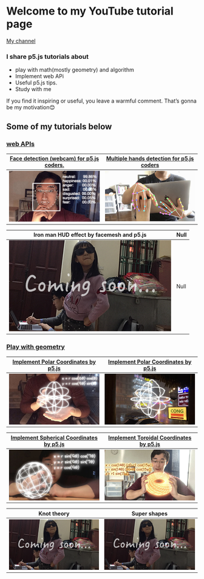 # Welcome to my YouTube tutorial page  
[My channel](https://www.youtube.com/channel/UCACzb9JwH0ppt9Xwcpz9Bmw)

### I share p5.js tutorials about 
* play with math(mostly geometry) and algorithm
* Implement web APi
* Useful p5.js tips.
* Study with me

If you find it inspiring or useful, you leave a warmful comment. That’s gonna be my motivation😊


## Some of my tutorials below
### [web APIs](https://youtube.com/playlist?list=PLRD0f8kJKduLKW9uMmitwa6I_nOAI2GM6)


[Face detection (webcam) for p5.js coders.](https://youtu.be/3yqANLRWGLo) | [Multiple hands detection for p5.js coders](https://youtu.be/BX8ibqq0MJU)
------------- | -------------
![](/readMeImages/faceAPI.jpeg)  | ![](/readMeImages/handsDetection.jpeg)

Iron man HUD effect by facemesh and p5.js | Null
------------- | -------------
![](/readMeImages/ComingSoon/ComingSoon0.png) | Null



### [Play with geometry](https://youtube.com/playlist?list=PLRD0f8kJKduISKaiBZzWsMqsAzw9qzSNE)

[Implement Polar Coordinates by p5.js](https://youtu.be/sncVcmV6bI8) | [Implement Polar Coordinates by p5.js](https://youtu.be/sncVcmV6bI8)
------------- | -------------
![](/readMeImages/polarCoordinates.jpeg) | ![](/readMeImages/soundReactive.jpeg)

[Implement Spherical Coordinates by p5.js](https://youtu.be/SGHWZz5Mrsw) | [Implement Toroidal Coordinates by p5.js](https://youtu.be/iNA4yH7DAN8)
------------- | -------------
![](/readMeImages/sphericalCoordinates.jpeg) | ![](/readMeImages/toroidalCoordinates.jpeg)

Knot theory  | Super shapes
------------- | -------------
![](/readMeImages/ComingSoon/ComingSoon0.png) | ![](/readMeImages/ComingSoon/ComingSoon0.png)
